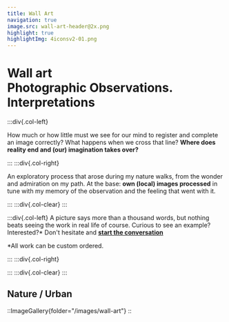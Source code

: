 ```yaml
---
title: Wall Art
navigation: true
image.src: wall-art-header@2x.png
highlight: true
highlightImg: 4iconsv2-01.png
---
```


# Wall art<br>Photographic Observations. Interpretations

:::div{.col-left}

How much or how little must we see for our mind to register and complete an image correctly? What happens when we cross that line? **Where does reality end and (our) imagination takes over?**

:::
:::div{.col-right}

An exploratory process that arose during my nature walks, from the wonder and admiration on my path. At the base: **own (local) images processed** in tune with my memory of the observation and the feeling that went with it. 

:::
:::div{.col-clear}
:::

:::div{.col-left}
A picture says more than a thousand words, but nothing beats seeing the work in real life of course.  Curious to see an example? Interested?*
Don't hesitate and **<a href="/contact">start the conversation</a>** 


*All work can be custom ordered.

:::
:::div{.col-right}



:::
:::div{.col-clear}
:::

## Nature / Urban

::ImageGallery{folder="/images/wall-art"}
::
